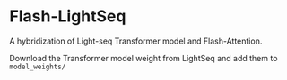 # Flash-LightSeq
A hybridization of Light-seq Transformer model and Flash-Attention.

Download the Transformer model weight from LightSeq and add them to `model_weights/`
